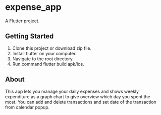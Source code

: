# expense_app

A Flutter project.

## Getting Started

1. Clone this project or download zip file.
2. Install flutter on your computer.
3. Navigate to the root directory.
4. Run command flutter build apk/ios.

## About

This app lets you manage your daily expenses and shows weekly expenditure as a graph chart to give overview which day you spent the most. You can add and delete transactions and set date of the transaction from calendar popup.
